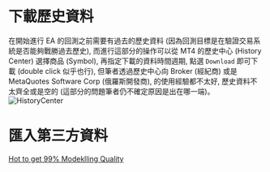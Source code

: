 # 下載歷史資料
在開始進行 EA 的回測之前需要有過去的歷史資料 (因為回測目標是在驗證交易系統是否能夠戰勝過去歷史), 而進行這部分的操作可以從 MT4 的歷史中心 (History Center) 選擇商品 (Symbol), 再指定下載的資料時間週期, 點選 `Download` 即可下載 (double click 似乎也行), 但筆者透過歷史中心向 Broker (經紀商) 或是 MetaQuotes Software Corp (俄羅斯開發商), 的使用經驗都不太好, 歷史資料不太齊全或是空的 (這部分的問題筆者仍不確定原因是出在哪一端)。
![HistoryCenter](https://farm2.staticflickr.com/1478/26558474275_effea16f3c_c.jpg)

# 匯入第三方資料

[Hot to get 99% Modeklling Quality](https://www.youtube.com/watch?v=R-rMOen4UHg&ebc=ANyPxKqH5Eu6IHZgO_-gChohq31ANhAZhSvo_vg2-ZHuYLiLBhwympY1YJ15T4AZuTnpVRZzzopHWRJV3mKgoQAnAgzn8sjGkw)